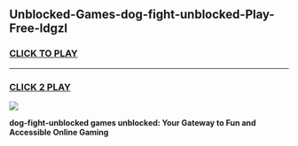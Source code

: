 
## Unblocked-Games-dog-fight-unblocked-Play-Free-ldgzl
<h3>
<a href="https://premium76.site?title=dog-fight-unblocked&ref=20M">CLICK TO PLAY</a></h3>
<hr>

<h3>
<a href="https://premium76.site?title=dog-fight-unblocked&ref=20M">CLICK 2 PLAY</a>
  
</h3>

<a href="https://premium76.site?title=dog-fight-unblocked&ref=19M"><img src="https://clearcache.store/games.png"></a>


**dog-fight-unblocked games unblocked: Your Gateway to Fun and Accessible Online Gaming**
